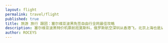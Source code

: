 ```yaml
---
layout: flight
permalink: travel/flight
published: true
title: 旅游 旅行 跟团：塞尔维亚波黑免签自由行全网最佳攻略 
description: 塞尔维亚波黑特价机票航班莫斯科，俄罗斯航空深圳从香港飞，北京上海也是从莫斯科飞。直飞太贵，提前在线值机。
author: ROCEYS
---
```

